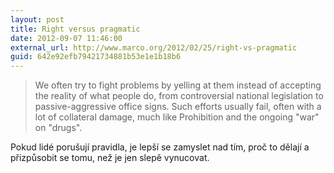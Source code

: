 ```yaml
---
layout: post
title: Right versus pragmatic
date: 2012-09-07 11:46:00
external_url: http://www.marco.org/2012/02/25/right-vs-pragmatic
guid: 642e92efb79421734881b53e1e1b18b6
---
```


> We often try to fight problems by yelling at them instead of accepting the reality of what people do, from controversial national legislation to passive-aggressive office signs. Such efforts usually fail, often with a lot of collateral damage, much like Prohibition and the ongoing "war" on "drugs".

Pokud lidé porušují pravidla, je lepší se zamyslet nad tím, proč to dělají a přizpůsobit se tomu, než je jen slepě vynucovat.
